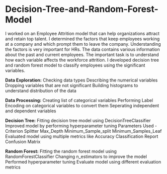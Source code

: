 # Decision-Tree-and-Random-Forest-Model

I worked on an Employee Attrition model that can help organizations attract and retain top talent. I determined the factors that keep employees working at a company and which prompt them to leave the company. Understanding the factors is very important for HRs. The data contains various information about the past and current employees. The important task is to understand how each variable affects the workforce attrition. I developed decision tree and random forest model to classify employees using the significant variables.

**Data Exploration:**
Checking data types
Describing the numerical variables
Dropping variables that are not significant
Building histograms to understand distribution of the data

**Data Processing:**
Creating list of categorical variables
Performing Label Encoding on categorical variables to convert them
Seperating independent and dependent variables

**Decision Tree:**
Fitting decision tree model using DecisionTreeClassifier
Improved model by performing hyperparameter tuning
Parameters Used - Criterion
Splitter
Max_Depth
Minimum_Sample_split
Minimum_Samples_Leaf
Evaluated model using multiple metrics like
Accuracy
Classification Report
Confusion Matrix

**Random Forest:**
Fitting the random forest model using RandomForestClassifier
Changing n_estimators to improve the model
Performed hyperparameter tuning
Evaluate model using different evaluation metrics
